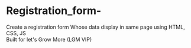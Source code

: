# Registration_form-
Create a registration form Whose data display in same page using HTML, CSS, JS  
Built for let's Grow More (LGM VIP)
